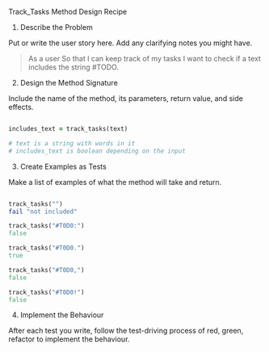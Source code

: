 Track_Tasks Method Design Recipe

1. Describe the Problem

Put or write the user story here. Add any clarifying notes you might have.

> As a user
> So that I can keep track of my tasks
> I want to check if a text includes the string #TODO.


2. Design the Method Signature

Include the name of the method, its parameters, return value, and side effects.

``` ruby

includes_text = track_tasks(text)

# text is a string with words in it
# includes_text is boolean depending on the input


```


3. Create Examples as Tests

Make a list of examples of what the method will take and return.

``` ruby

track_tasks("")
fail "not included"

track_tasks("#T0D0:")
false

track_tasks("#T0D0.")
true

track_tasks("#T0D0,")
false

track_tasks("#T0D0!")
false

```


4. Implement the Behaviour

After each test you write, follow the test-driving process of red, green, refactor to implement the behaviour.

